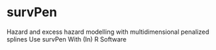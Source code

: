 # survPen
Hazard and excess hazard modelling with multidimensional penalized splines Use survPen With (In) R Software
